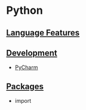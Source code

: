 # Python

## [Language Features](freature/README.md)

## [Development](dev/README.md)
* [PyCharm](dev/PyCharm.md)

## [Packages](package/README.md)
* import



